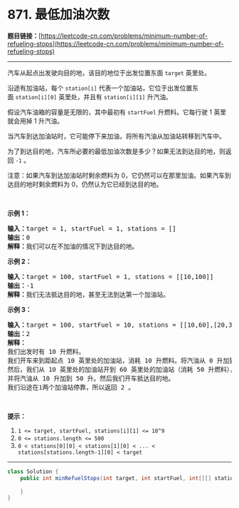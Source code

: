 # 871. 最低加油次数

**题目链接：**[https://leetcode-cn.com/problems/minimum-number-of-refueling-stops](https://leetcode-cn.com/problems/minimum-number-of-refueling-stops)

---

<div class="content__1Y2H">
 <div class="notranslate">
  <p>汽车从起点出发驶向目的地，该目的地位于出发位置东面 <code>target</code>&nbsp;英里处。</p> 
  <p>沿途有加油站，每个&nbsp;<code>station[i]</code>&nbsp;代表一个加油站，它位于出发位置东面&nbsp;<code>station[i][0]</code>&nbsp;英里处，并且有&nbsp;<code>station[i][1]</code>&nbsp;升汽油。</p> 
  <p>假设汽车油箱的容量是无限的，其中最初有&nbsp;<code>startFuel</code>&nbsp;升燃料。它每行驶 1 英里就会用掉 1 升汽油。</p> 
  <p>当汽车到达加油站时，它可能停下来加油，将所有汽油从加油站转移到汽车中。</p> 
  <p>为了到达目的地，汽车所必要的最低加油次数是多少？如果无法到达目的地，则返回 <code>-1</code> 。</p> 
  <p>注意：如果汽车到达加油站时剩余燃料为 0，它仍然可以在那里加油。如果汽车到达目的地时剩余燃料为 0，仍然认为它已经到达目的地。</p> 
  <p>&nbsp;</p> 
  <p><strong>示例 1：</strong></p> 
  <pre class="language-text"><strong>输入：</strong>target = 1, startFuel = 1, stations = []
<strong>输出：</strong>0
<strong>解释：</strong>我们可以在不加油的情况下到达目的地。
</pre> 
  <p><strong>示例 2：</strong></p> 
  <pre class="language-text"><strong>输入：</strong>target = 100, startFuel = 1, stations = [[10,100]]
<strong>输出：</strong>-1
<strong>解释：</strong>我们无法抵达目的地，甚至无法到达第一个加油站。
</pre> 
  <p><strong>示例 3：</strong></p> 
  <pre class="language-text"><strong>输入：</strong>target = 100, startFuel = 10, stations = [[10,60],[20,30],[30,30],[60,40]]
<strong>输出：</strong>2
<strong>解释：</strong>
我们出发时有 10 升燃料。
我们开车来到距起点 10 英里处的加油站，消耗 10 升燃料。将汽油从 0 升加到 60 升。
然后，我们从 10 英里处的加油站开到 60 英里处的加油站（消耗 50 升燃料），
并将汽油从 10 升加到 50 升。然后我们开车抵达目的地。
我们沿途在1两个加油站停靠，所以返回 2 。
</pre> 
  <p>&nbsp;</p> 
  <p><strong>提示：</strong></p> 
  <ol> 
   <li><code>1 &lt;= target, startFuel, stations[i][1] &lt;= 10^9</code></li> 
   <li><code>0 &lt;= stations.length &lt;= 500</code></li> 
   <li><code>0 &lt; stations[0][0] &lt; stations[1][0] &lt; ... &lt; stations[stations.length-1][0] &lt; target</code></li> 
  </ol> 
 </div>
</div>

---

```java
class Solution {
    public int minRefuelStops(int target, int startFuel, int[][] stations) {
        
    }
}
```